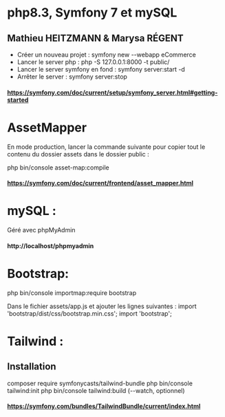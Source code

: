 # php8.3, Symfony 7 et mySQL

## Mathieu HEITZMANN & Marysa RÉGENT

- Créer un nouveau projet : symfony new --webapp eCommerce
- Lancer le server php : php -S 127.0.0.1:8000 -t public/ 
- Lancer le server symfony en fond : symfony server:start -d
- Arrêter le server : symfony server:stop

#### https://symfony.com/doc/current/setup/symfony_server.html#getting-started


# AssetMapper
En mode production, lancer la commande suivante pour copier tout le contenu du dossier assets dans le dossier public :

php bin/console asset-map:compile 

#### https://symfony.com/doc/current/frontend/asset_mapper.html

# mySQL : 
Géré avec phpMyAdmin 
#### http://localhost/phpmyadmin

# Bootstrap:
php bin/console importmap:require bootstrap

Dans le fichier assets/app.js et ajouter les lignes suivantes :
import 'bootstrap/dist/css/bootstrap.min.css';
import 'bootstrap';

# Tailwind : 
## Installation 
composer require symfonycasts/tailwind-bundle
php bin/console tailwind:init
php bin/console tailwind:build (--watch, optionnel)

#### https://symfony.com/bundles/TailwindBundle/current/index.html
